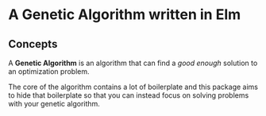 # A Genetic Algorithm written in Elm

## Concepts

A **Genetic Algorithm** is an algorithm that can find a *good enough* solution to an optimization problem.

The core of the algorithm contains a lot of boilerplate and this package aims to hide that boilerplate so that you can instead focus on solving problems with your genetic algorithm.